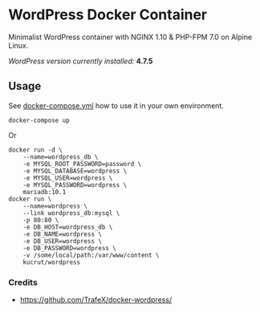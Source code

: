 # WordPress Docker Container

Minimalist WordPress container with NGINX 1.10 & PHP-FPM 7.0 on Alpine Linux.

_WordPress version currently installed:_ **4.7.5**

## Usage
See [docker-compose.yml](sample/) how to use it in your own environment.
```
docker-compose up
```

Or
```
docker run -d \
    --name=wordpress_db \
    -e MYSQL_ROOT_PASSWORD=password \
    -e MYSQL_DATABASE=wordpress \
    -e MYSQL_USER=wordpress \
    -e MYSQL_PASSWORD=wordpress \
    mariadb:10.1
docker run \
    --name=wordpress \
    --link wordpress_db:mysql \
    -p 80:80 \
    -e DB_HOST=wordpress_db \
    -e DB_NAME=wordpress \
    -e DB_USER=wordpress \
    -e DB_PASSWORD=wordpress \
    -v /some/local/path:/var/www/content \
    kucrut/wordpress
```

### Credits
* https://github.com/TrafeX/docker-wordpress/
